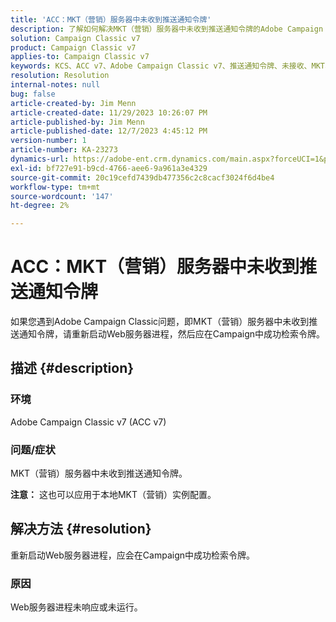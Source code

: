 ```yaml
---
title: 'ACC：MKT（营销）服务器中未收到推送通知令牌'
description: 了解如何解决MKT（营销）服务器中未收到推送通知令牌的Adobe Campaign Classic问题。
solution: Campaign Classic v7
product: Campaign Classic v7
applies-to: Campaign Classic v7
keywords: KCS、ACC v7、Adobe Campaign Classic v7、推送通知令牌、未接收、MKT、营销服务器、故障排除
resolution: Resolution
internal-notes: null
bug: false
article-created-by: Jim Menn
article-created-date: 11/29/2023 10:26:07 PM
article-published-by: Jim Menn
article-published-date: 12/7/2023 4:45:12 PM
version-number: 1
article-number: KA-23273
dynamics-url: https://adobe-ent.crm.dynamics.com/main.aspx?forceUCI=1&pagetype=entityrecord&etn=knowledgearticle&id=dc27c245-068f-ee11-8179-6045bd006268
exl-id: bf727e91-b9cd-4766-aee6-9a961a3e4329
source-git-commit: 20c19cefd7439db477356c2c8cacf3024f6d4be4
workflow-type: tm+mt
source-wordcount: '147'
ht-degree: 2%

---
```


# ACC：MKT（营销）服务器中未收到推送通知令牌


如果您遇到Adobe Campaign Classic问题，即MKT（营销）服务器中未收到推送通知令牌，请重新启动Web服务器进程，然后应在Campaign中成功检索令牌。

## 描述 {#description}


### 环境

Adobe Campaign Classic v7 (ACC v7)



### 问题/症状

MKT（营销）服务器中未收到推送通知令牌。

<b>注意：</b> 这也可以应用于本地MKT（营销）实例配置。




## 解决方法 {#resolution}


重新启动Web服务器进程，应会在Campaign中成功检索令牌。

### 原因

Web服务器进程未响应或未运行。
